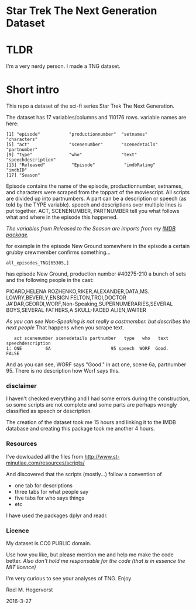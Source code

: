 Star Trek The Next Generation Dataset
================

TLDR
====

I'm a very nerdy person. I made a TNG dataset.

Short intro
===========

This repo a dataset of the sci-fi series Star Trek The Next Generation.

The dataset has 17 variables/columns and 110176 rows. variable names are here:

    [1] "episode"           "productionnumber"  "setnames"          "characters"       
    [5] "act"               "scenenumber"       "scenedetails"      "partnumber"       
    [9] "type"              "who"               "text"              "speechdescription"
    [13] "Released"          "Episode"           "imdbRating"        "imdbID"           
    [17] "Season"

Episode contains the name of the episode, productionnumber, setnames, and characters were scraped from the toppart of the moviescript. All scripts are divided up into partnumbers. A part can be a description or speech (as told by the TYPE variable). speech and descriptions over multiple lines is put together. ACT, SCENENUMBER, PARTNUMBER tell you what follows what and where in the episode this happened.

*The variables from Released to the Season are imports from my [IMDB package](https://github.com/RMHogervorst/imdb).*

for example in the episode New Ground somewhere in the episode a certain grubby crewmember confirms something...

    all_episodes_TNG[65305,]

has episode New Ground, production number \#40275-210 a bunch of sets and the following people in the cast:

PICARD,HELENA ROZHENKO,RIKER,ALEXANDER,DATA,MS. LOWRY,BEVERLY,ENSIGN FELTON,TROI,DOCTOR JA'DAR,GEORDI,WORF,Non-Speaking,SUPERNUMERARIES,SEVERAL BOYS,SEVERAL FATHERS,A SKULL-FACED ALIEN,WAITER

*As you can see Non-Speaking is not really a castmember. but describes the next people* That happens when you scrape text.

       act scenenumber scenedetails partnumber   type   who   text speechdescription
    1: ONE         6A                       95 speech  WORF  Good.             FALSE

And as you can see, WORF says "Good." in act one, scene 6a, partnumber 95. There is no description how Worf says this.

### disclaimer

I haven't checked everything and I had some errors during the construction, so some scripts are not complete and some parts are perhaps wrongly classified as speech or description.

The creation of the dataset took me 15 hours and linking it to the IMDB database and creating this package took me another 4 hours.

### Resources

I've dowloaded all the files from <http://www.st-minutiae.com/resources/scripts/>

And discovered that the scripts (mostly...) follow a convention of

-   one tab for descriptions
-   three tabs for what people say
-   five tabs for who says things
-   etc

I have used the packages dplyr and readr.

### Licence

My dataset is CC0 PUBLIC domain.

Use how you like, but please mention me and help me make the code better. *Also don't hold me responsable for the code (that is in essence the MIT licence)*

I'm very curious to see your analyses of TNG. Enjoy

Roel M. Hogervorst

2016-3-27
